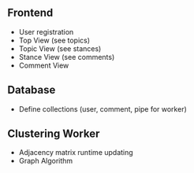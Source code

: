 ## Frontend ##
* User registration
* Top View (see topics)
* Topic View (see stances)
* Stance View (see comments)
* Comment View

## Database ##
* Define collections (user, comment, pipe for worker)

## Clustering Worker ##
* Adjacency matrix runtime updating
* Graph Algorithm

